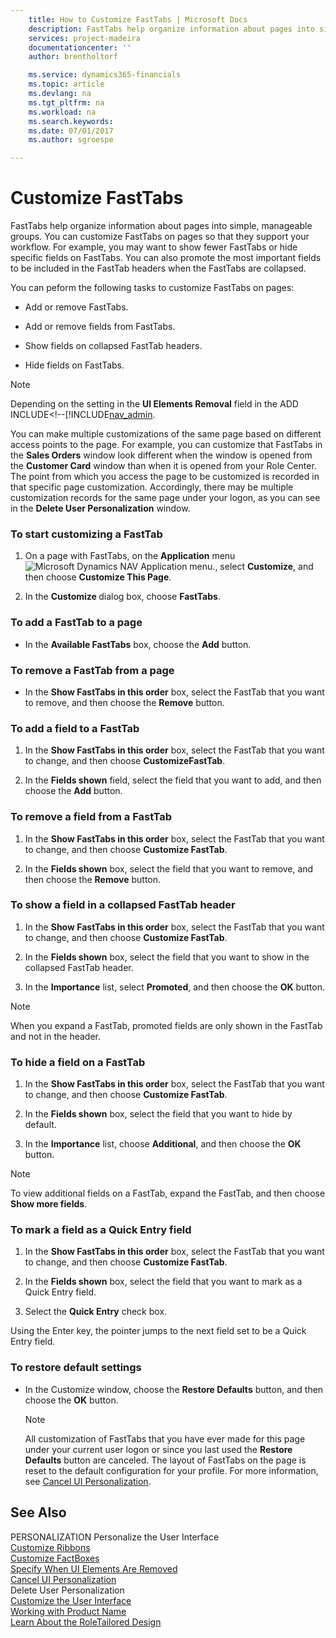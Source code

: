 ```yaml
---
    title: How to Customize FastTabs | Microsoft Docs
    description: FastTabs help organize information about pages into simple, manageable groups. You can customize FastTabs on pages so that they support your workflow. For example, you may want to show fewer FastTabs or hide specific fields on FastTabs. You can also promote the most important fields to be included in the FastTab headers when the FastTabs are collapsed.
    services: project-madeira
    documentationcenter: ''
    author: brentholtorf

    ms.service: dynamics365-financials
    ms.topic: article
    ms.devlang: na
    ms.tgt_pltfrm: na
    ms.workload: na
    ms.search.keywords:
    ms.date: 07/01/2017
    ms.author: sgroespe

---
```

# Customize FastTabs
FastTabs help organize information about pages into simple, manageable groups. You can customize FastTabs on pages so that they support your workflow. For example, you may want to show fewer FastTabs or hide specific fields on FastTabs. You can also promote the most important fields to be included in the FastTab headers when the FastTabs are collapsed.  
  
 You can peform the following tasks to customize FastTabs on pages:  
  
-   Add or remove FastTabs.  
  
-   Add or remove fields from FastTabs.  
  
-   Show fields on collapsed FastTab headers.  
  
-   Hide fields on FastTabs.  
  
> [!NOTE]  
>  Depending on the setting in the **UI Elements Removal** field in the ADD INCLUDE<!--[!INCLUDE[nav_admin](../../includes/How%20to:%20Specify%20When%20UI%20Elements%20Are%20Removed.md).  
  
 You can make multiple customizations of the same page based on different access points to the page. For example, you can customize that FastTabs in the **Sales Orders** window look different when the window is opened from the **Customer Card** window than when it is opened from your Role Center. The point from which you access the page to be customized is recorded in that specific page customization. Accordingly, there may be multiple customization records for the same page under your logon, as you can see in the **Delete User Personalization** window.  
  
### To start customizing a FastTab  
  
1.  On a page with FastTabs, on the **Application** menu ![Microsoft Dynamics NAV Application menu.](../media/rtc_applicationmenu.png "RTC_ApplicationMenu"), select **Customize**, and then choose **Customize This Page**.  
  
2.  In the **Customize <Page Name>** dialog box, choose **FastTabs**.  
  
### To add a FastTab to a page  
  
-   In the **Available FastTabs** box, choose the **Add** button.  
  
### To remove a FastTab from a page  
  
-   In the **Show FastTabs in this order** box, select the FastTab that you want to remove, and then choose the **Remove** button.  
  
### To add a field to a FastTab  
  
1.  In the **Show FastTabs in this order** box, select the FastTab that you want to change, and then choose **CustomizeFastTab**.  
  
2.  In the **Fields shown** field, select the field that you want to add, and then choose the **Add** button.  
  
### To remove a field from a FastTab  
  
1.  In the **Show FastTabs in this order** box, select the FastTab that you want to change, and then choose **Customize FastTab**.  
  
2.  In the **Fields shown** box, select the field that you want to remove, and then choose the **Remove** button.  
  
### To show a field in a collapsed FastTab header  
  
1.  In the **Show FastTabs in this order** box, select the FastTab that you want to change, and then choose **Customize FastTab**.  
  
2.  In the **Fields shown** box, select the field that you want to show in the collapsed FastTab header.  
  
3.  In the **Importance** list, select **Promoted**, and then choose the **OK** button.  
  
> [!NOTE]  
>  When you expand a FastTab, promoted fields are only shown in the FastTab and not in the header.  
  
### To hide a field on a FastTab  
  
1.  In the **Show FastTabs in this order** box, select the FastTab that you want to change, and then choose **Customize FastTab**.  
  
2.  In the **Fields shown** box, select the field that you want to hide by default.  
  
3.  In the **Importance** list, choose **Additional**, and then choose the **OK** button.  
  
> [!NOTE]  
>  To view additional fields on a FastTab, expand the FastTab, and then choose **Show more fields**.  
  
### To mark a field as a Quick Entry field  
  
1.  In the **Show FastTabs in this order** box, select the FastTab that you want to change, and then choose **Customize FastTab**.  
  
2.  In the **Fields shown** box, select the field that you want to mark as a Quick Entry field.  
  
3.  Select the **Quick Entry** check box.  
  
 Using the Enter key, the pointer jumps to the next field set to be a Quick Entry field.  
  
### To restore default settings  
  
-   In the Customize window, choose the **Restore Defaults** button, and then choose the **OK** button.  
  
    > [!NOTE]  
    >  All customization of FastTabs that you have ever made for this page under your current user logon or since you last used the **Restore Defaults** button are canceled. The layout of FastTabs on the page is reset to the default configuration for your profile. For more information, see [Cancel UI Personalization](../how-to-cancel-ui-personalization.md).  
  
## See Also  
 PERSONALIZATION Personalize the User Interface   
 [Customize Ribbons](../how-to-customize-ribbons.md)   
 [Customize FactBoxes](../how-to-customize-factboxes.md)   
 [Specify When UI Elements Are Removed](../How%20to:%20Specify%20When%20UI%20Elements%20Are%20Removed.md)   
 [Cancel UI Personalization](../how-to-cancel-ui-personalization.md)   
 Delete User Personalization   
 [Customize the User Interface](../customize-the-user-interface.md)   
 [Working with Product Name](../working-with-$-p_1-product-name-$-.md)   
 [Learn About the RoleTailored Design](../learn-about-the-roletailored-design.md)